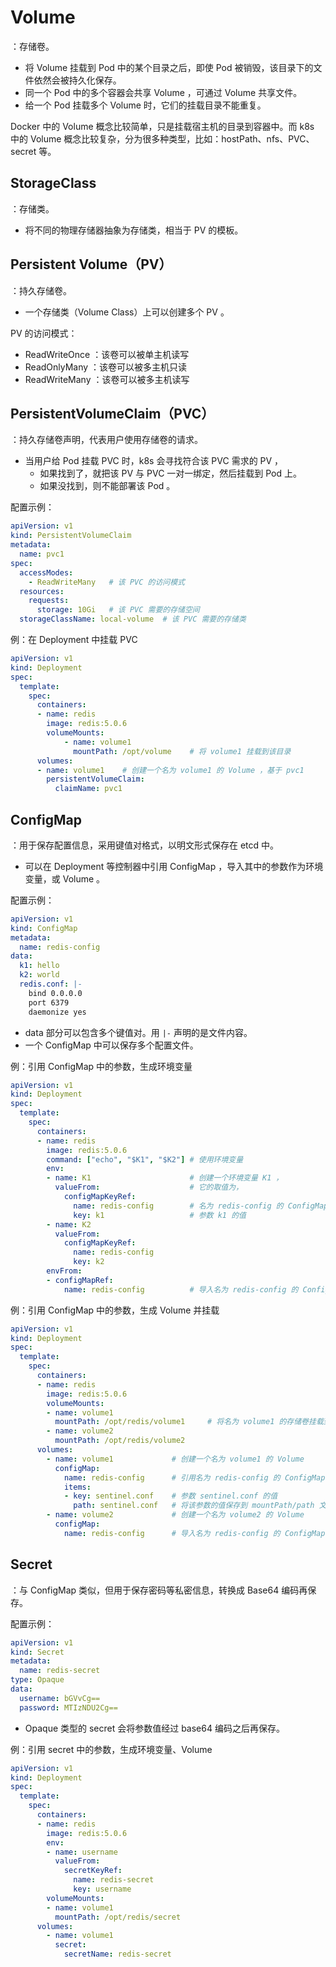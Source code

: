 # Volume

：存储卷。
- 将 Volume 挂载到 Pod 中的某个目录之后，即使 Pod 被销毁，该目录下的文件依然会被持久化保存。
- 同一个 Pod 中的多个容器会共享 Volume ，可通过 Volume 共享文件。
- 给一个 Pod 挂载多个 Volume 时，它们的挂载目录不能重复。

Docker 中的 Volume 概念比较简单，只是挂载宿主机的目录到容器中。而 k8s 中的 Volume 概念比较复杂，分为很多种类型，比如：hostPath、nfs、PVC、secret 等。

## StorageClass

：存储类。
- 将不同的物理存储器抽象为存储类，相当于 PV 的模板。

## Persistent Volume（PV）

：持久存储卷。
- 一个存储类（Volume Class）上可以创建多个 PV 。

PV 的访问模式：
- ReadWriteOnce ：该卷可以被单主机读写
- ReadOnlyMany ：该卷可以被多主机只读
- ReadWriteMany ：该卷可以被多主机读写

## PersistentVolumeClaim（PVC）

：持久存储卷声明，代表用户使用存储卷的请求。
- 当用户给 Pod 挂载 PVC 时，k8s 会寻找符合该 PVC 需求的 PV ，
  - 如果找到了，就把该 PV 与 PVC 一对一绑定，然后挂载到 Pod 上。
  - 如果没找到，则不能部署该 Pod 。

配置示例：
```yaml
apiVersion: v1
kind: PersistentVolumeClaim
metadata:
  name: pvc1
spec:
  accessModes:
    - ReadWriteMany   # 该 PVC 的访问模式
  resources:
    requests:
      storage: 10Gi   # 该 PVC 需要的存储空间
  storageClassName: local-volume  # 该 PVC 需要的存储类
```

例：在 Deployment 中挂载 PVC
```yaml
apiVersion: v1
kind: Deployment
spec:
  template:
    spec:
      containers:
      - name: redis
        image: redis:5.0.6
        volumeMounts:
            - name: volume1
              mountPath: /opt/volume    # 将 volume1 挂载到该目录
      volumes:
      - name: volume1    # 创建一个名为 volume1 的 Volume ，基于 pvc1
        persistentVolumeClaim:
          claimName: pvc1
```

## ConfigMap

：用于保存配置信息，采用键值对格式，以明文形式保存在 etcd 中。
- 可以在 Deployment 等控制器中引用 ConfigMap ，导入其中的参数作为环境变量，或 Volume 。

配置示例：
```yaml
apiVersion: v1
kind: ConfigMap 
metadata:
  name: redis-config
data:
  k1: hello
  k2: world
  redis.conf: |-
    bind 0.0.0.0
    port 6379
    daemonize yes
```
- data 部分可以包含多个键值对。用 `|-` 声明的是文件内容。
- 一个 ConfigMap 中可以保存多个配置文件。

例：引用 ConfigMap 中的参数，生成环境变量
```yaml
apiVersion: v1
kind: Deployment
spec:
  template:
    spec:
      containers:
      - name: redis
        image: redis:5.0.6
        command: ["echo", "$K1", "$K2"] # 使用环境变量
        env:
        - name: K1                      # 创建一个环境变量 K1 ，
          valueFrom:                    # 它的取值为，
            configMapKeyRef:
              name: redis-config        # 名为 redis-config 的 ConfigMap 中，
              key: k1                   # 参数 k1 的值
        - name: K2
          valueFrom:
            configMapKeyRef:
              name: redis-config
              key: k2
        envFrom:
        - configMapRef:
            name: redis-config          # 导入名为 redis-config 的 ConfigMap 中的所有参数，生成环境变量
```

例：引用 ConfigMap 中的参数，生成 Volume 并挂载
```yaml
apiVersion: v1
kind: Deployment
spec:
  template:
    spec:
      containers:
      - name: redis
        image: redis:5.0.6
        volumeMounts:
        - name: volume1
          mountPath: /opt/redis/volume1     # 将名为 volume1 的存储卷挂载到该目录
        - name: volume2
          mountPath: /opt/redis/volume2
      volumes:
        - name: volume1             # 创建一个名为 volume1 的 Volume
          configMap:
            name: redis-config      # 引用名为 redis-config 的 ConfigMap 中，
            items:
            - key: sentinel.conf    # 参数 sentinel.conf 的值
              path: sentinel.conf   # 将该参数的值保存到 mountPath/path 文件中
        - name: volume2             # 创建一个名为 volume2 的 Volume
          configMap:
            name: redis-config      # 导入名为 redis-config 的 ConfigMap 中的所有参数，生成 Volume
```

## Secret

：与 ConfigMap 类似，但用于保存密码等私密信息，转换成 Base64 编码再保存。

配置示例：
```yaml
apiVersion: v1
kind: Secret 
metadata:
  name: redis-secret
type: Opaque
data:
  username: bGVvCg==
  password: MTIzNDU2Cg==
```
- Opaque 类型的 secret 会将参数值经过 base64 编码之后再保存。

例：引用 secret 中的参数，生成环境变量、Volume
```yaml
apiVersion: v1
kind: Deployment
spec:
  template:
    spec:
      containers:
      - name: redis
        image: redis:5.0.6
        env:
        - name: username
          valueFrom:
            secretKeyRef:
              name: redis-secret
              key: username
        volumeMounts:
        - name: volume1
          mountPath: /opt/redis/secret
      volumes:
        - name: volume1
          secret:
            secretName: redis-secret
```
